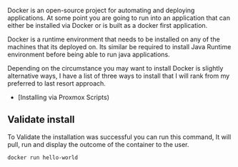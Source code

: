
Docker is an open-source project for automating and deploying applications. At some point you are going to run into an application that can either be installed via Docker or is built as a docker first application.

Docker is a runtime environment that needs to be installed on any of the machines that its deployed on. Its similar be required to install Java Runtime environment before being able to run java applications. 


Depending on the circumstance you may want to install Docker is slightly alternative ways, I have a list of three ways to install that I will rank from my preferred to last resort approach. 

* [Installing via Proxmox Scripts)

## Validate install

To Validate the installation was successful you can run this command, It will pull, run and display the outcome of the container to the user. 
```bash
docker run hello-world
```
